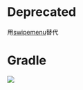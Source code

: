 # Deprecated
用[swipemenu](https://github.com/zj565061763/swipemenu)替代

# Gradle
[![](https://jitpack.io/v/zj565061763/pagelayout.svg)](https://jitpack.io/#zj565061763/pagelayout)
